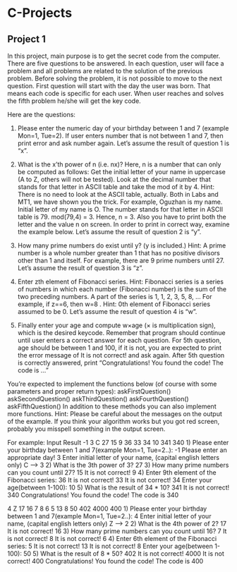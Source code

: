 # C-Projects

## Project 1
In this project, main purpose is to get the secret code from the computer. There are five questions to be answered. In each question, user will face a problem and all problems are related to the solution of the previous problem. Before solving the problem, it is not possible to move to the next question. First question will start with the day the user was born. That means each code is specific for each user. When user reaches and solves the fifth problem he/she will get the key code.

Here are the questions: 

1)  Please enter the numeric day of your birthday between 1 and 7 (example Mon=1, Tue=2). If user enters number that is not between 1 and 7, then print error and ask number again.
Let’s assume the result of question 1 is “x”.  

2)  What is the x’th power of n (i.e. nx)? Here, n is a number that can only be computed as follows:
Get the initial letter of your name in uppercase (A to Z, others will not be tested). Look at the decimal number that stands for that letter in ASCII table and take the mod of it by 4. 
Hint: There is no need to look at the ASCII table, actually. Both in Labs and MT1, we have shown you the trick. 
For example, Oguzhan is my name. Initial letter of my name is O. The number stands for that letter in ASCII table is 79. mod(79,4) = 3. Hence, n = 3.
Also you have to print both the letter and the value n on screen. In order to print in correct way, examine the example below.
Let’s assume the result of question 2 is “y”. 

3)  How many prime numbers do exist until y? (y is included.) 
Hint: A prime number is a whole number greater than 1 that has no positive divisors other than 1 and itself. 
For example, there are 9 prime numbers until 27.
Let’s assume the result of question 3 is  “z”. 

4)  Enter zth element of Fibonacci series. 
Hint: Fibonacci series is a series of numbers in which each number (Fibonacci number) is the sum of the two preceding numbers. A part of the series is 1, 1, 2, 3, 5, 8, …
For example,  if z==6, then w=8 .
Hint: 0th element of Fibonacci series assumed to be 0.
Let’s assume the result of question 4 is “w”. 

5)  Finally enter your age and compute w×age (× is multiplication sign), which is the desired keycode. 
Remember that program should continue until user enters a correct answer for each question. For 5th question, age should be between 1 and 100, if it is not, you are expected to print the error message of It is not correct! and ask again.
After 5th question is correctly answered, print “Congratulations! You found the code! The code is …”

You’re expected to implement the functions below (of course with some parameters and proper return types):
askFirstQuestion()
askSecondQuestion()
askThirdQuestion()
askFourthQuestion()
askFifthQuestion() 
In addition to these methods you can also implement more functions.
Hint: Please be careful about the messages on the output of the example. If you think your algorithm works but you got red screen, probably you misspell something in the output screen.

For example:
Input							                            Result
-1 3 C 27 15 9 36 33 34 10 341 340				    1) Please enter your birthday between 1 and 7(example Mon=1, Tue=2..):
                                                 -1
                                                 Please enter an appropriate day!
                                                 3
                                                 Enter initial letter of your name, (capital english letters only)
                                                 C --> 3
                                              2) What is the 3th power of 3?
                                                 27
                                              3) How many prime numbers can you count until 27?
                                                 15
                                                 It is not correct!
                                                 9
                                              4) Enter 9th element of the Fibonacci series:
                                                 36
                                                 It is not correct!
                                                 33
                                                 It is not correct!
                                                 34
                                                 Enter your age(between 1-100):
                                                 10
                                              5) What is the result of 34 * 10?
                                                 341
                                                 It is not correct!
                                                 340
                                                 Congratulations! You found the code! The code is 340

4 Z 17 16 7 8 6 5 13 8 50 402 4000 400				1) Please enter your birthday between 1 and 7(example Mon=1, Tue=2..):
                                                 4
                                                 Enter initial letter of your name, (capital english letters only)
                                                 Z --> 2
                                              2) What is the 4th power of 2?
                                                 17
                                                 It is not correct!
                                                 16
                                              3) How many prime numbers can you count until 16?
                                                 7
                                                 It is not correct!
                                                 8
                                                 It is not correct!
                                                 6
                                              4) Enter 6th element of the Fibonacci series:
                                                 5
                                                 It is not correct!
                                                 13
                                                 It is not correct!
                                                 8
                                                 Enter your age(between 1-100):
                                                 50
                                              5) What is the result of 8 * 50?
                                                 402
                                                 It is not correct!
                                                 4000
                                                 It is not correct!
                                                 400
                                                 Congratulations! You found the code! The code is 400

